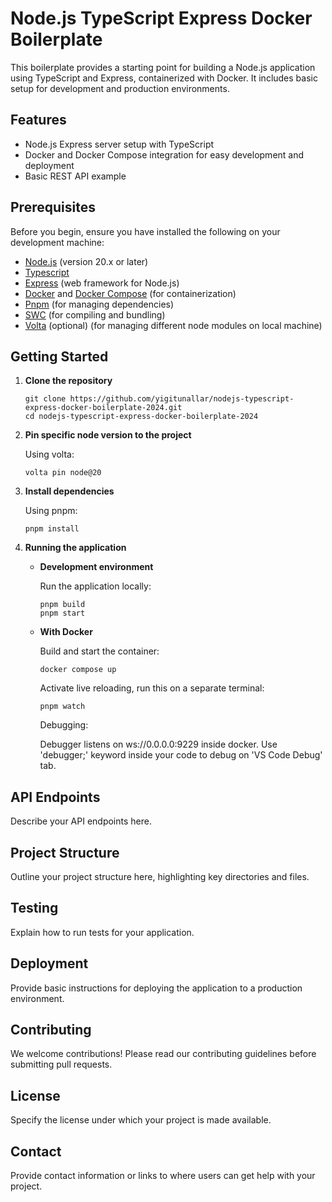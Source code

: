# Node.js TypeScript Express Docker Boilerplate

This boilerplate provides a starting point for building a Node.js application using TypeScript and Express, containerized with Docker. It includes basic setup for development and production environments.

## Features

- Node.js Express server setup with TypeScript
- Docker and Docker Compose integration for easy development and deployment
- Basic REST API example

## Prerequisites

Before you begin, ensure you have installed the following on your development machine:

- [Node.js](https://nodejs.org/) (version 20.x or later)
- [Typescript](https://typescriptlang.org)
- [Express](https://expressjs.com) (web framework for Node.js)
- [Docker](https://www.docker.com/get-started) and [Docker Compose](https://docs.docker.com/compose/install/) (for containerization)
- [Pnpm](https://pnpm.io/) (for managing dependencies)
- [SWC](https://swc.rs) (for compiling and bundling)
- [Volta](https://volta.sh) (optional) (for managing different node modules on local machine)

## Getting Started

1. **Clone the repository**

   ```
   git clone https://github.com/yigitunallar/nodejs-typescript-express-docker-boilerplate-2024.git
   cd nodejs-typescript-express-docker-boilerplate-2024
   ```

2. **Pin specific node version to the project**

   Using volta:

   ```
   volta pin node@20

   ```

3. **Install dependencies**

   Using pnpm:

   ```
   pnpm install
   ```

4. **Running the application**

   - **Development environment**

     Run the application locally:

     ```
     pnpm build
     pnpm start
     ```

   - **With Docker**

     Build and start the container:

     ```
     docker compose up
     ```

     Activate live reloading, run this on a separate terminal:

     ```
     pnpm watch
     ```

     Debugging:

     Debugger listens on ws://0.0.0.0:9229 inside docker. Use 'debugger;' keyword inside your code to debug on 'VS Code Debug' tab.

## API Endpoints

Describe your API endpoints here.

## Project Structure

Outline your project structure here, highlighting key directories and files.

## Testing

Explain how to run tests for your application.

## Deployment

Provide basic instructions for deploying the application to a production environment.

## Contributing

We welcome contributions! Please read our contributing guidelines before submitting pull requests.

## License

Specify the license under which your project is made available.

## Contact

Provide contact information or links to where users can get help with your project.
